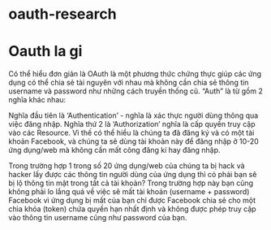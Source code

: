 # oauth-research
<h1>Oauth la gi</h1>
<p>Có thể hiểu đơn giản là OAuth là một phương thức chứng thực giúp các ứng dụng có thể chia sẻ tài nguyên với nhau mà không cần chia sẻ thông tin username và password như những cách truyền thống cũ. “Auth” là từ gồm 2 nghĩa khác nhau:

Nghĩa đầu tiên là ‘Authentication’ - nghĩa là xác thực người dùng thông qua việc đăng nhập. Nghĩa thứ 2 là ‘Authorization’ nghĩa là cấp quyền truy cập vào các Resource. Vì thế có thể hiểu là chúng ta đã đăng ký và có một tài khoản Facebook, và chúng ta sẽ dùng tài khoản này để đăng nhập ở 10-20 ứng dụng/web mà không cần mất công đăng kí hay đăng nhập.

Trong trường hợp 1 trong số 20 ứng dụng/web của chúng ta bị hack và hacker lấy được các thông tin người dùng của ứng dụng thì có phải bạn sẽ bị lộ thông tin mật trong tất cả tài khoản? Trong trường hợp này bạn cũng không phải lo lắng quá về việc sẽ mất tài khoản (username + password) Facebook vì ứng dụng bị mất của bạn chỉ được Facebook chia sẻ cho một chìa khóa (token) chứa quyền hạn nhất định và không được phép truy cập vào thông tin username cũng như password của bạn.</p>
